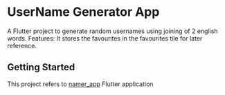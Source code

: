 # UserName Generator App
A Flutter project to generate random usernames using joining of 2 english words.
Features:
It stores the favourites in the favourites tile for later reference.

## Getting Started

This project refers to [namer_app](https://docs.flutter.dev/get-started/codelab) Flutter application
